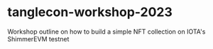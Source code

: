 # tanglecon-workshop-2023
Workshop outline on how to build a simple NFT collection on IOTA's ShimmerEVM testnet
